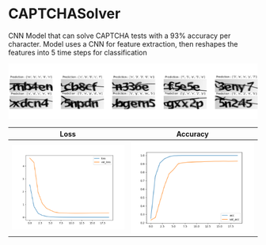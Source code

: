 # CAPTCHASolver
CNN Model that can solve CAPTCHA tests with a 93% accuracy per character. Model uses a CNN for feature extraction, then reshapes the features into 5 time steps for classification


![Test](https://github.com/chenalan02/CAPTCHASolver/blob/main/Readme%20Images/Test.png)

Loss          |  Accuracy
:-------------------------:|:-------------------------:
![Loss](https://github.com/chenalan02/CAPTCHASolver/blob/main/Readme%20Images/loss.png)  |  ![Accuracy](https://github.com/chenalan02/CAPTCHASolver/blob/main/Readme%20Images/acc.png)
